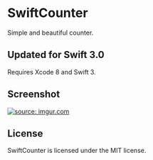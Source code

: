 # SwiftCounter
Simple and beautiful counter.

<h2>Updated for Swift 3.0</h2>

Requires Xcode 8 and Swift 3.

<h2>Screenshot</h2>
<a href="http://imgur.com/8x0n4G4"><img src="http://i.imgur.com/8x0n4G4.gif" title="source: imgur.com" /></a>

<h2>License</h2>

SwiftCounter is licensed under the MIT license.

